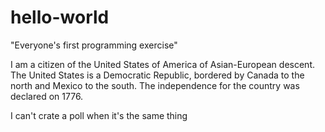 # hello-world
"Everyone's first programming exercise"

I am a citizen of the United States of America of Asian-European descent. The United States is a Democratic Republic, bordered by Canada to the north and Mexico to the south. The independence for the country was declared on 1776.

I can't crate a poll when it's the same thing
